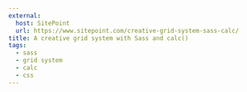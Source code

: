 ```yaml
---
external:
  host: SitePoint
  url: https://www.sitepoint.com/creative-grid-system-sass-calc/
title: A creative grid system with Sass and calc()
tags:
  - sass
  - grid system
  - calc
  - css
---
```

